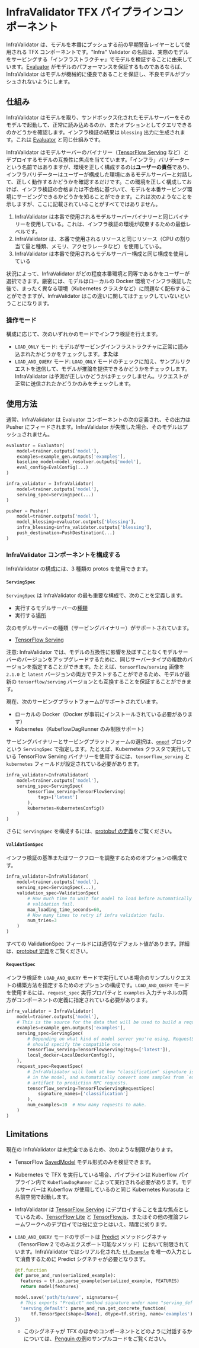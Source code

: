 # InfraValidator TFX パイプラインコンポーネント

InfraValidator は、モデルを本番にプッシュする前の早期警告レイヤーとして使用される TFX コンポーネントです。"Infra" Validator の名前は、実際のモデルをサービングする「インフラストラクチャ」でモデルを検証することに由来しています。[Evaluator](evaluator.md) がモデルのパフォーマンスを保証するものであるならば、InfraValidator はモデルが機械的に優良であることを保証し、不良モデルがプッシュされないようにします。

## 仕組み

InfraValidator はモデルを取り、サンドボックス化されたモデルサーバーをそのモデルで起動して、正常に読み込めるのか、またオプションとしてクエリできるのかどうかを確認します。インフラ検証の結果は `blessing` 出力に生成されます。これは [Evaluator](evaluator.md) と同じ仕組みです。

InfraValidator はモデルサーバーのバイナリー（[TensorFlow Serving](serving.md) など）とデプロイするモデルの互換性に焦点を当てています。「インフラ」バリデーターという名前ではありますが、環境を正しく構成するのは**ユーザーの責任**であり、インフラバリデーターはユーザーが構成した環境にあるモデルサーバーと対話して、正しく動作するかどうかを確認するだけです。この環境を正しく構成しておけば、インフラ検証の合格または不合格に基づいて、モデルを本番サービング環境にサービングできるかどうかを知ることができます。これは次のようなことを示しますが、ここに記載されていることがすべてではありません。

1. InfraValidator は本番で使用されるモデルサーバーバイナリーと同じバイナリーを使用している。これは、インフラ検証の環境が収束するための最低レベルです。
2. InfraValidator は、本番で使用されるリソースと同じリソース（CPU の割り当て量と種類、メモリ、アクセラレータなど）を使用している。
3. InfraValidator は本番で使用されるモデルサーバー構成と同じ構成を使用している

状況によって、InfraValidator がどの程度本番環境と同等であるかをユーザーが選択できます。厳密には、モデルはローカルの Docker 環境でインフラ検証した後で、まったく異なる環境（Kubernetes クラスタなど）に問題なく配布することができますが、InfraValidator はこの違いに関してはチェックしていないということになります。

### 操作モード

構成に応じて、次のいずれかのモードでインフラ検証を行えます。

- `LOAD_ONLY` モード: モデルがサービングインフラストラクチャに正常に読み込まれたかどうかをチェックします。**または**
- `LOAD_AND_QUERY` モード: `LOAD_ONLY` モードのチェックに加え、サンプルリクエストを送信して、モデルが推論を提供できるかどうかをチェックします。InfraValidator は予測が正しいかどうかはチェックしません。リクエストが正常に送信されたかどうかのみをチェックします。

## 使用方法

通常、InfraValidator は Evaluator コンポーネントの次の定義され、その出力は Pusher にフィードされます。InfraValidator が失敗した場合、そのモデルはプッシュされません。

```python
evaluator = Evaluator(
    model=trainer.outputs['model'],
    examples=example_gen.outputs['examples'],
    baseline_model=model_resolver.outputs['model'],
    eval_config=EvalConfig(...)
)

infra_validator = InfraValidator(
    model=trainer.outputs['model'],
    serving_spec=ServingSpec(...)
)

pusher = Pusher(
    model=trainer.outputs['model'],
    model_blessing=evaluator.outputs['blessing'],
    infra_blessing=infra_validator.outputs['blessing'],
    push_destination=PushDestination(...)
)
```

### InfraValidator コンポーネントを構成する

InfraValidator の構成には、3 種類の protos を使用できます。

#### `ServingSpec`

`ServingSpec` は InfraValidator の最も重要な構成で、次のことを定義します。

- 実行するモデルサーバーの<u>種類</u>
- 実行する<u>場所</u>

次のモデルサーバーの種類（サービングバイナリー）がサポートされています。

- [TensorFlow Serving](serving.md)

注意: InfraValidator では、モデルの互換性に影響を及ぼすことなくモデルサーバーのバージョンをアップグレードするために、同じサーバータイプの複数のバージョンを指定することができます。たとえば、`tensorflow/serving` 画像を `2.1.0` と `latest` バージョンの両方でテストすることができるため、モデルが最新の `tensorflow/serving` バージョンとも互換することを保証することができます。

現在、次のサービングプラットフォームがサポートされています。

- ローカルの Docker（Docker が事前にインストールされている必要があります）
- Kubernetes（KubeflowDagRunner のみ制限サポート）

サービングバイナリーとサービングプラットフォームの選択は、[`oneof`](https://developers.google.com/protocol-buffers/docs/proto3#oneof) ブロックという  `ServingSpec` で指定します。たとえば、Kubernetes クラスタで実行している TensorFlow Serving バイナリーを使用するには、`tensorflow_serving` と `kubernetes` フィールドが設定されている必要があります。

```python
infra_validator=InfraValidator(
    model=trainer.outputs['model'],
    serving_spec=ServingSpec(
        tensorflow_serving=TensorFlowServing(
            tags=['latest']
        ),
        kubernetes=KubernetesConfig()
    )
)
```

さらに `ServingSpec` を構成するには、[protobuf の定義](https://github.com/tensorflow/tfx/blob/master/tfx/proto/infra_validator.proto)をご覧ください。

#### `ValidationSpec`

インフラ検証の基準またはワークフローを調整するためのオプションの構成です。

```python
infra_validator=InfraValidator(
    model=trainer.outputs['model'],
    serving_spec=ServingSpec(...),
    validation_spec=ValidationSpec(
        # How much time to wait for model to load before automatically making
        # validation fail.
        max_loading_time_seconds=60,
        # How many times to retry if infra validation fails.
        num_tries=3
    )
)
```

すべての ValidationSpec フィールドには適切なデフォルト値があります。詳細は、[protobuf 定義](https://github.com/tensorflow/tfx/blob/master/tfx/proto/infra_validator.proto)をご覧ください。

#### `RequestSpec`

インフラ検証を `LOAD_AND_QUERY` モードで実行している場合のサンプルリクエストの構築方法を指定するためのオプションの構成です。`LOAD_AND_QUERY` モードを使用するには、`request_spec` 実行プロパティと `examples` 入力チャネルの両方がコンポーネントの定義に指定されている必要があります。

```python
infra_validator = InfraValidator(
    model=trainer.outputs['model'],
    # This is the source for the data that will be used to build a request.
    examples=example_gen.outputs['examples'],
    serving_spec=ServingSpec(
        # Depending on what kind of model server you're using, RequestSpec
        # should specify the compatible one.
        tensorflow_serving=TensorFlowServing(tags=['latest']),
        local_docker=LocalDockerConfig(),
    ),
    request_spec=RequestSpec(
        # InfraValidator will look at how "classification" signature is defined
        # in the model, and automatically convert some samples from `examples`
        # artifact to prediction RPC requests.
        tensorflow_serving=TensorFlowServingRequestSpec(
            signature_names=['classification']
        ),
        num_examples=10  # How many requests to make.
    )
)
```

## Limitations

現在の InfraValidator は未完全であるため、次のような制限があります。

- TensorFlow [SavedModel](/guide/saved_model) モデル形式のみを検証できます。

- Kubernetes で TFX を実行している場合、パイプラインは Kuberflow パイプライン内で `KubeflowDagRunner` によって実行される必要があります。モデルサーバーは Kuberflow が使用しているのと同じ Kubernetes Kurasuta と名前空間で起動します。

- InfraValidator は [TensorFlow Serving](serving.md) にデプロイすることを主な焦点としているため、[TensorFlow Lite](/lite) と  [TensorFlow.js](/js)、またはその他の推論フレームワークへのデプロイでは役に立つとはいえ、精度に劣ります。

- `LOAD_AND_QUERY` モードのサポートは [Predict](/versions/r1.15/api_docs/python/tf/saved_model/predict_signature_def) メソッドシグネチャ（TensorFlow 2 でのみエクスポート可能なメソッド）において制限されています。InfraValidator ではシリアル化された [`tf.Example`](/tutorials/load_data/tfrecord#tfexample) を唯一の入力として消費するために Predict シグネチャが必要となります。

    ```python
    @tf.function
    def parse_and_run(serialized_example):
      features = tf.io.parse_example(serialized_example, FEATURES)
      return model(features)

    model.save('path/to/save', signatures={
      # This exports "Predict" method signature under name "serving_default".
      'serving_default': parse_and_run.get_concrete_function(
          tf.TensorSpec(shape=[None], dtype=tf.string, name='examples'))
    })
    ```

    - このシグネチャが TFX のほかのコンポーネントとどのように対話するかについては、[Penguin の例](https://github.com/tensorflow/tfx/blob/master/tfx/examples/penguin/penguin_pipeline_local_infraval.py)のサンプルコードをご覧ください。
